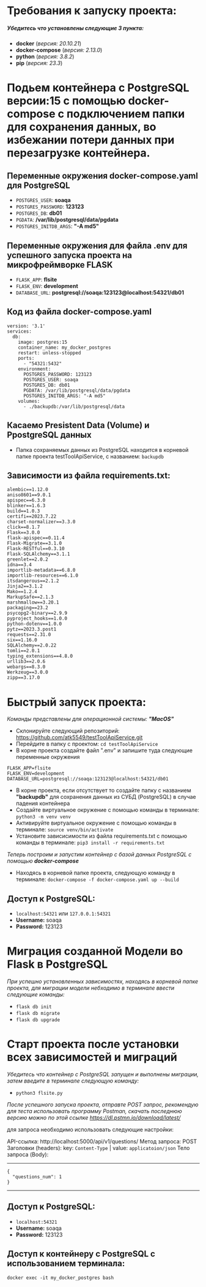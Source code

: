 

# Требования к запуску проекта:

##### Убедитесь что установлены следующие 3 пункта:

- **docker**         (*версия: 20.10.21*)
- **docker-compose** (*версия: 2.13.0*)
- **python**         (*версия: 3.8.2*)
- **pip**         (*версия: 23.3*)

# Подьем контейнера с PostgreSQL версии:15 с помощью docker-compose с подключением папки для сохранения данных, во избежании потери данных при перезагрузке контейнера.

## Переменные окружения docker-compose.yaml для PostgreSQL

- `POSTGRES_USER`:  **soaqa**
- `POSTGRES_PASSWORD`: **123123**
- `POSTGRES_DB`: **db01**
- `PGDATA`: **/var/lib/postgresql/data/pgdata**
- `POSTGRES_INITDB_ARGS`: **"-A md5"**

## Переменные окружения для файла .env для успешного запуска проекта на микрофреймворке FLASK

- `FLASK_APP`:  **flsite**
- `FLASK_ENV`: **development**
- `DATABASE_URL`: **postgresql://soaqa:123123@localhost:54321/db01**

## Код из файла docker-compose.yaml

```
version: '3.1'
services:
  db:
    image: postgres:15
    container_name: my_docker_postgres
    restart: unless-stopped
    ports:
      - "54321:5432"
    environment:
      POSTGRES_PASSWORD: 123123
      POSTGRES_USER: soaqa
      POSTGRES_DB: db01
      PGDATA: /var/lib/postgresql/data/pgdata
      POSTGRES_INITDB_ARGS: "-A md5"
    volumes:
      - ./backupdb:/var/lib/postgresql/data     
```

##  Касаемо Presistent Data (Volume) и PpostgreSQL данных
- Папка сохраняемых данных из PostgreSQL находится в корневой папке проекта testToolApiService,
 с названием: `backupdb`


 ## Зависимости из файла requirements.txt:
```
alembic==1.12.0
aniso8601==9.0.1
apispec==6.3.0
blinker==1.6.3
build==1.0.3
certifi==2023.7.22
charset-normalizer==3.3.0
click==8.1.7
Flask==3.0.0
flask-apispec==0.11.4
Flask-Migrate==3.1.0
Flask-RESTful==0.3.10
Flask-SQLAlchemy==3.1.1
greenlet==2.0.2
idna==3.4
importlib-metadata==6.8.0
importlib-resources==6.1.0
itsdangerous==2.1.2
Jinja2==3.1.2
Mako==1.2.4
MarkupSafe==2.1.3
marshmallow==3.20.1
packaging==23.2
psycopg2-binary==2.9.9
pyproject_hooks==1.0.0
python-dotenv==1.0.0
pytz==2023.3.post1
requests==2.31.0
six==1.16.0
SQLAlchemy==2.0.22
tomli==2.0.1
typing_extensions==4.8.0
urllib3==2.0.6
webargs==8.3.0
Werkzeug==3.0.0
zipp==3.17.0
```


# Быстрый запуск проекта:

*Команды представлены для операционной системы: **"MacOS"***
- Склонируйте следующий репозиторий: https://github.com/atk5549/testToolApiService.git
- Перейдите в папку с проектом:  `cd testToolApiService`
- В корне проекта создайте файл ".env" и запишите туда следующие переменные окружения
  
```
FLASK_APP=flsite
FLASK_ENV=development
DATABASE_URL=postgresql://soaqa:123123@localhost:54321/db01
```
 
- В корне проекта, если отсутствует то создайте папку с названием **"backupdb"** для сохранения данных из СУБД (PostgreSQL) в случае падения контейнера
- Создайте виртуальное окружение с помощью команды в терминале: `python3 -m venv venv`
- Активируйте виртуальное окружение c помощью команды в терминале: `source venv/bin/activate`
- Установите зависисимости из файла requirements.txt c помощью команды в терминале: `pip3 install -r requirements.txt`

*Теперь построим и запустим контейнер c базой данных PostgreSQL с помощью **docker-compose***
- Находясь в корневой папке проекта, следующую команду в терминале: `docker-compose -f docker-compose.yaml up --build`

## Доступ к PostgreSQL: 
- `localhost:54321` или `127.0.0.1:54321`
- **Username:** soaqa 
- **Password:** 123123

# Миграция созданной Модели во Flask в PostgreSQL

*При успешно установленных зависимостях,*
*находясь в корневой папке проекта, для миграции модели*
*небходимо в терминале ввести следующие команды:*

- `flask db init`
- `flask db migrate`
- `flask db upgrade`


# Старт проекта после установки всех зависимостей и миграций

*Убедитесь что контейнер с PostgreSQL запущен и выполнены миграции,*
*затем введите в терминале следующую команду:*

- `python3 flsite.py`

*После успешного запуска проекта, отправте POST запрос,*
*рекомендую для теста использовать программу Postman,*
*скачать последнюю версию можно по этой ссылке https://dl.pstmn.io/download/latest/*

для запроса необходимо использовать следующие настройки:

API-ссылка: http://localhost:5000/api/v1/questions/
Метод запроса: POST
Заголовки (headers): key: `Content-Type` | value: `applicatoion/json`
Тело запроса (Body):
___
```
{
  "questions_num": 1
}
```
___





## Доступ к PostgreSQL: 
- `localhost:54321`
- **Username:** soaqa 
- **Password:** 123123

## Доступ к контейнеру с PostgreSQL с использованием терминала:

```
docker exec -it my_docker_postgres bash
```



